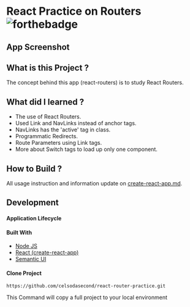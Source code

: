# React Practice on Routers ![forthebadge](https://badges.aleen42.com/src/react.svg)

## App Screenshot


## What is this Project ?

The concept behind this app (react-routers) is to study React Routers.

## What did I learned ?

- The use of React Routers.
- Used Link and NavLinks instead of anchor tags.
- NavLinks has the 'active' tag in class.
- Programmatic Redirects.
- Route Parameters using Link tags.
- More about Switch tags to load up only one component.

## How to Build ?

All usage instruction and information update on [create-react-app.md](https://github.com/celsodasecond/first-react-app/blob/master/create-react-app.md).

## Development

#### Application Lifecycle


#### Built With

- [Node JS](https://nodejs.org/en/) 
- [React (create-react-app)](https://reactjs.org/docs/create-a-new-react-app.html)
- [Semantic UI](https://semantic-ui.com/)

#### Clone Project

```shell
https://github.com/celsodasecond/react-router-practice.git
```

This Command will copy a full project to your local environment

